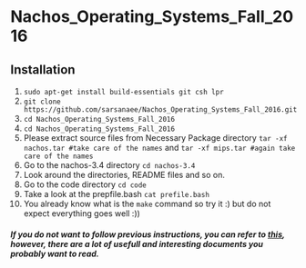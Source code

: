 # Nachos_Operating_Systems_Fall_2016

## Installation

1) `sudo apt-get install build-essentials git csh lpr` </br>
2) `git clone https://github.com/sarsanaee/Nachos_Operating_Systems_Fall_2016.git` </br>
3) `cd Nachos_Operating_Systems_Fall_2016` </br>
4) `cd Nachos_Operating_Systems_Fall_2016` </br>
5) Please extract source files from Necessary Package directory `tar -xf nachos.tar #take care of the names` and `tar -xf mips.tar #again take care of the names` </br>
6) Go to the nachos-3.4 directory `cd nachos-3.4` </br>
7) Look around the directories, README files and so on. </br>
8) Go to the code directory `cd code` </br>
9) Take a look at the prepfile.bash `cat prefile.bash` </br>
10) You already know what is the `make` command so try it :) but do not expect everything goes well :))

##### If you do not want to follow previous instructions, you can refer to [this](http://homes.cs.washington.edu/~tom/nachos/), however, there are a lot of usefull and interesting documents you probably want to read.
